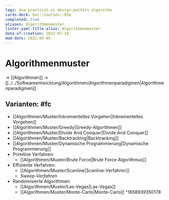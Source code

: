 ```yaml
---
tags: dsa practical-cs design-pattern algorithm
cards-deck: Uni::Courses::DSA
completed: true
aliases: Algorithmenmuster
linter-yaml-title-alias: Algorithmenmuster
date-of-creation: 2022-07-19
mod-date: 2022-09-05
---
```


# Algorithmenmuster
→ [[Algorithmen]]
→ [[../../Softwareentwicklung/Algorithmen/Algorithmenparadigmen|Algorithmenparadigmen]]

## Varianten: #fc
- [[Algorithmen/Muster/Inkrementelles Vorgehen|Inkrementelles Vorgehen]]
- [[Algorithmen/Muster/Greedy|Greedy-Algorithmen]]
- [[Algorithmen/Muster/Divide And Conquer|Divide And Conquer]]
- [[Algorithmen/Muster/Backtracking|Backtracking]]
- [[Algorithmen/Muster/Dynamische Programmierung|Dynamische Programmierung]]
- Primitive Verfahren:
	- [[Algorithmen/Muster/Brute Force|Brute Force Algorithmus]]
- Effiziente Verfahren:
	- [[Algorithmen/Muster/Scanline|Scanline-Verfahren]]
	- *Sweep-Verfahren*
- Randomisierte Algorithmen:
	- [[Algorithmen/Muster/Las-Vegas|Las-Vegas]]
	- [[Algorithmen/Muster/Monte-Carlo|Monte-Carlo]]
^1658939350178
